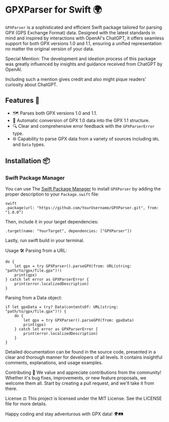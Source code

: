 # GPXParser for Swift 🌍

`GPXParser` is a sophisticated and efficient Swift package tailored for parsing GPX (GPS Exchange Format) data. Designed with the latest standards in mind and inspired by interactions with OpenAI's ChatGPT, it offers seamless support for both GPX versions 1.0 and 1.1, ensuring a unified representation no matter the original version of your data.

Special Mention: The development and ideation process of this package was greatly influenced by insights and guidance received from ChatGPT by OpenAI.

Including such a mention gives credit and also might pique readers' curiosity about ChatGPT.

## Features 🚀
- 🗺 Parses both GPX versions 1.0 and 1.1.
- 🔄 Automatic conversion of GPX 1.0 data into the GPX 1.1 structure.
- 🔍 Clear and comprehensive error feedback with the `GPXParserError` type.
- 🌐 Capability to parse GPX data from a variety of sources including `URL` and `Data` types.

## Installation 📦

### Swift Package Manager
You can use The [Swift Package Manager](https://swift.org/package-manager/) to install `GPXParser` by adding the proper description to your `Package.swift` file:

```
swift
.package(url: "https://github.com/YourUsername/GPXParser.git", from: "1.0.0")
```



Then, include it in your target dependencies:
```
.target(name: "YourTarget", dependencies: ["GPXParser"])
```


Lastly, run swift build in your terminal.

Usage 🛠
Parsing from a URL:


```
do {
    let gpx = try GPXParser().parseGPX(from: URL(string: "path/to/gpx/file.gpx")!)
    print(gpx)
} catch let error as GPXParserError {
    print(error.localizedDescription)
}
```


Parsing from a Data object:

```
if let gpxData = try? Data(contentsOf: URL(string: "path/to/gpx/file.gpx")!) {
    do {
        let gpx = try GPXParser().parseGPX(from: gpxData)
        print(gpx)
    } catch let error as GPXParserError {
        print(error.localizedDescription)
    }
}
```


Detailed documentation can be found in the source code, presented in a clear and thorough manner for developers of all levels. It contains insightful comments, explanations, and usage examples.

Contributing 🤝
We value and appreciate contributions from the community! Whether it's bug fixes, improvements, or new feature proposals, we welcome them all. Start by creating a pull request, and we'll take it from there.

License ⚖️
This project is licensed under the MIT License. See the LICENSE file for more details.

Happy coding and stay adventurous with GPX data! 🌍🛤
